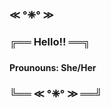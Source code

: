 ###  <h3> ≪ °❈° ≫ <h3>
<h3> ╔══ Hello!! ══╗ <h3>
  
  <h4> Prounouns: She/Her <h4>

<h3> ╚══ ≪ °❈° ≫ ══╝ <h3>
             

<!--
**ashley-monaghan/ashley-monaghan** is a ✨ _special_ ✨ repository because its `README.md` (this file) appears on your GitHub profile.

Here are some ideas to get you started:

- 🔭 I’m currently working on ...
- 🌱 I’m currently learning ...
- 👯 I’m looking to collaborate on ...
- 🤔 I’m looking for help with ...
- 💬 Ask me about ...
- 📫 How to reach me: ...
- 😄 Pronouns: ...
- ⚡ Fun fact: ...
-->
